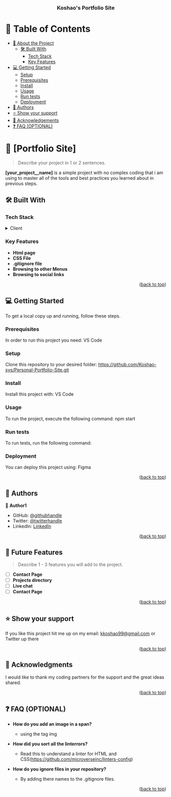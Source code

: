 <a name="readme-top"></a>

<div align="center">
  <br/>

  <h3><b>Koshao's Portfolio Site</b></h3>

</div>

# 📗 Table of Contents

- [📖 About the Project](#about-project)
  - [🛠 Built With](#built-with)
    - [Tech Stack](#tech-stack)
    - [Key Features](#key-features)
- [💻 Getting Started](#getting-started)
  - [Setup](#setup)
  - [Prerequisites](#prerequisites)
  - [Install](#install)
  - [Usage](#usage)
  - [Run tests](#run-tests)
  - [Deployment](#triangular_flag_on_post-deployment)
- [👥 Authors](#authors)
- [⭐️ Show your support](#support)
- [🙏 Acknowledgements](#acknowledgements)
- [❓ FAQ (OPTIONAL)](#faq)


# 📖 [Portfolio Site] <a name="about-project"></a>

> Describe your project in 1 or 2 sentences.

**[your_project__name]** is a simple project with no complex coding that i am using to master all of the tools and best practices you learned about in previous steps.

## 🛠 Built With <a name="built-with"></a>

### Tech Stack <a name="tech-stack"></a>

<details>
  <summary>Client</summary>
  <ul>
    <li><a href="https://html.com/">Html</a></li>
  </ul>
  <ul>
    <li><a href="https://web.dev/learn/css/">CSS</a></li>
  </ul>
</details>

<!-- Features -->

### Key Features <a name="key-features"></a>

- **Html page**
- **CSS File**
- **.gitignore file**
- **Browsing to other Menus**
- **Browsing to social links**

<p align="right">(<a href="#readme-top">back to top</a>)</p>

<!-- GETTING STARTED -->

## 💻 Getting Started <a name="getting-started"></a>


To get a local copy up and running, follow these steps.

### Prerequisites

In order to run this project you need: VS Code

<!--
Example command:

```sh
 gem install rails
```
 -->

### Setup

Clone this repository to your desired folder: https://github.com/Koshao-sys/Personal-Portfolio-Site.git

<!--
Example commands:

```sh
  cd my-folder
  git clone git@github.com:myaccount/my-project.git
```
--->

### Install

Install this project with: VS Code

<!--
Example command:

```sh
  cd my-project
  gem install
```
--->

### Usage

To run the project, execute the following command: npm start

<!--
Example command:

```sh
  rails server
```
--->

### Run tests

To run tests, run the following command:

<!--
Example command:

```sh
  bin/rails test test/models/article_test.rb
```
--->

### Deployment

You can deploy this project using: Figma

<!--
Example:

```sh

```
 -->

<p align="right">(<a href="#readme-top">back to top</a>)</p>

<!-- AUTHORS -->

## 👥 Authors <a name="authors"></a>


👤 **Author1**

- GitHub: [@githubhandle](https://github.com/koshao-sys)
- Twitter: [@twitterhandle](https://twitter.com/koshao)
- LinkedIn: [LinkedIn](https://linkedin.com/in/koshao)

<p align="right">(<a href="#readme-top">back to top</a>)</p>

<!-- FUTURE FEATURES -->

## 🔭 Future Features <a name="future-features"></a>

> Describe 1 - 3 features you will add to the project.

- [ ] **Contact Page**
- [ ] **Projects directory**
- [ ] **Live chat**
- [ ] **Contact Page**

<p align="right">(<a href="#readme-top">back to top</a>)</p>

<!-- SUPPORT -->

## ⭐️ Show your support <a name="support"></a>

If you like this project hit me up on my email: kkoshao99@gmail.com or Twitter up there

<p align="right">(<a href="#readme-top">back to top</a>)</p>

<!-- ACKNOWLEDGEMENTS -->

## 🙏 Acknowledgments <a name="acknowledgements"></a>


I would like to thank my coding partners for the support and the great ideas shared.

<p align="right">(<a href="#readme-top">back to top</a>)</p>

<!-- FAQ (optional) -->

## ❓ FAQ (OPTIONAL) <a name="faq"></a>

- **How do you add an image in a span?**
  - using the tag img

- **How did you sort all the linterrors?**

  - Read this to understand a linter for HTML and CSS(https://github.com/microverseinc/linters-config)

- **How do you ignore files in your repository?**

  - By adding there names to the .gitignore files.

<p align="right">(<a href="#readme-top">back to top</a>)</p>